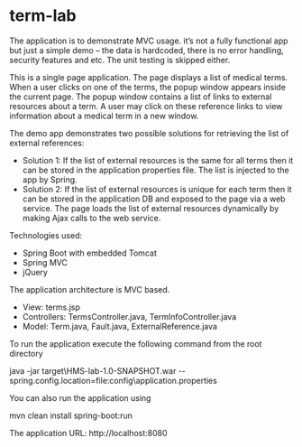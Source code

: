 # term-lab

The application is to demonstrate MVC usage. it’s not a fully functional app but just a simple demo – the data is hardcoded, there is no error handling, security features and etc. The unit testing is skipped either. 
 
This is a single page application. The page displays a list of medical terms. When a user clicks on one of the terms, the popup window appears inside the current page. 
The popup window contains a list of links to external resources about a term. A user may click on these reference links to view information about a medical term in a new window.

The demo app demonstrates two possible solutions for retrieving the list of external references:
-	Solution 1: If the list of external resources is the same for all terms then it can be stored in the application properties file. The list is injected to the app by Spring. 
-	Solution 2: If the list of external resources is unique for each term then it can be stored in the application DB and exposed to the page via a web service. The page loads the list of external resources dynamically by making Ajax calls to the web service.

Technologies used: 
  - Spring Boot with embedded Tomcat
  - Spring MVC
  - jQuery

The application architecture is MVC based. 
  - View: terms.jsp
  - Controllers: TermsController.java, TermInfoController.java
  - Model: Term.java, Fault.java, ExternalReference.java 

To run the application execute the following command from the root directory

java -jar target\HMS-lab-1.0-SNAPSHOT.war --spring.config.location=file:config\application.properties

You can also run the application using

mvn clean install spring-boot:run

The application URL: http://localhost:8080
